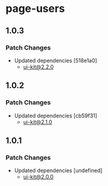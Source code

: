 # page-users

## 1.0.3

### Patch Changes

- Updated dependencies [518e1a0]
  - ui-kit@2.2.0

## 1.0.2

### Patch Changes

- Updated dependencies [cb59f31]
  - ui-kit@2.1.0

## 1.0.1

### Patch Changes

- Updated dependencies [undefined]
  - ui-kit@2.0.0
